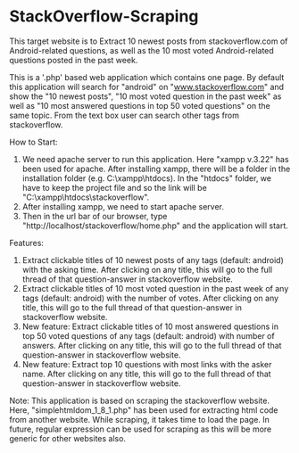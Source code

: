 # StackOverflow-Scraping
This target website is to Extract 10 newest posts from stackoverflow.com of Android-related questions, as well as the 10 most voted Android-related questions posted in the past week.

This is a '.php' based web application which contains one page. By default this application will search for "android" on "www.stackoverflow.com" and show the "10 newest posts", "10 most voted question in the past week" as well as "10 most answered questions in top 50 voted questions" on the same topic. From the text box user can search other tags from stackoverflow.

How to Start:
1. We need apache server to run this application. Here "xampp v.3.22" has been used for apache. After installing xampp, there will be a folder in the installation folder (e.g. C:\xampp\htdocs). In the "htdocs" folder, we have to keep the project file and so the link will be "C:\xampp\htdocs\stackoverflow".
2. After installing xampp, we need to start apache server.
3. Then in the url bar of our browser, type "http://localhost/stackoverflow/home.php" and the application will start.

Features:
1. Extract clickable titles of 10 newest posts of any tags (default: android) with the asking time. After clicking on any title, this will go to the full thread of that question-answer in stackoverflow website.
2. Extract clickable titles of 10 most voted question in the past week of any tags (default: android) with the number of votes. After clicking on any title, this will go to the full thread of that question-answer in stackoverflow website.
3. New feature: Extract clickable titles of 10 most answered questions in top 50 voted questions of any tags (default: android) with number of answers. After clicking on any title, this will go to the full thread of that question-answer in stackoverflow website.
4. New feature: Extract top 10 questions with most links with the asker name. After clicking on any title, this will go to the full thread of that question-answer in stackoverflow website.

Note:
This application is based on scraping the stackoverflow website. Here, "simplehtmldom_1_8_1.php" has been used for extracting html code from another website. While scraping, it takes time to load the page. 
In future, regular expression can be used for scraping as this will be more generic for other websites also.

